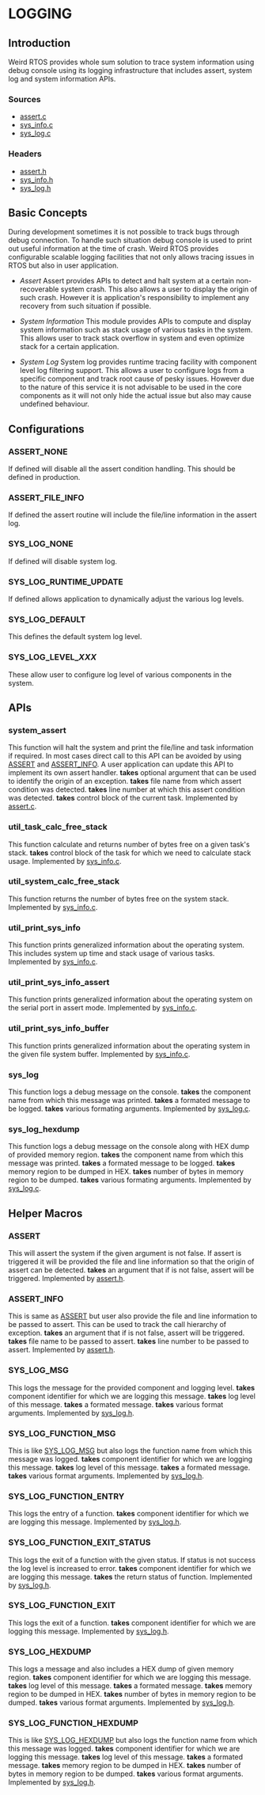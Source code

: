 LOGGING
=======
## Introduction
Weird RTOS provides whole sum solution to trace system information using debug console using its logging infrastructure that includes assert, system log and system information APIs.

### Sources
- [assert.c](../../rtos/kernel/assert.c)
- [sys_info.c](../../rtos/kernel/sys_info.c)
- [sys_log.c](../../rtos/utils/sys_log.c)

### Headers
- [assert.h](../../rtos/kernel/assert.h)
- [sys_info.h](../../rtos/kernel/sys_info.h)
- [sys_log.h](../../rtos/utils/sys_log.h)

## Basic Concepts
During development sometimes it is not possible to track bugs through debug connection. To handle such situation debug console is used to print out useful information at the time of crash. Weird RTOS provides configurable scalable logging facilities that not only allows tracing issues in RTOS but also in user application.

- *Assert*
Assert provides APIs to detect and halt system at a certain non-recoverable system crash. This also allows a user to display the origin of such crash. However it is application's responsibility to implement any recovery from such situation if possible.

- *System Information*
This module provides APIs to compute and display system information such as stack usage of various tasks in the system. This allows user to track stack overflow in system and even optimize stack for a certain application.

- *System Log*
System log provides runtime tracing facility with component level log filtering support. This allows a user to configure logs from a specific component and track root cause of pesky issues. However due to the nature of this service it is not advisable to be used in the core components as it will not only hide the actual issue but also may cause undefined behaviour.

## Configurations
### ASSERT\_NONE
If defined will disable all the assert condition handling. This should be defined in production.

### ASSERT\_FILE\_INFO
If defined the assert routine will include the file/line information in the assert log.

### SYS\_LOG\_NONE
If defined will disable system log. 

### SYS\_LOG\_RUNTIME\_UPDATE
If defined allows application to dynamically adjust the various log levels.

### SYS\_LOG\_DEFAULT
This defines the default system log level.

### SYS\_LOG\_LEVEL\_*XXX*
These allow user to configure log level of various components in the system.

## APIs
### system\_assert
This function will halt the system and print the file/line and task information if required. In most cases direct call to this API can be avoided by using [ASSERT](LOGGING.md#assert) and [ASSERT\_INFO](LOGGING.md#assert_info). A user application can update this API to implement its own assert handler.
**takes** optional argument that can be used to identify the origin of an exception.
**takes** file name from which assert condition was detected.
**takes** line number at which this assert condition was detected.
**takes** control block of the current task.
Implemented by [assert.c](../../rtos/kernel/assert.c).

### util\_task\_calc\_free\_stack
This function calculate and returns number of bytes free on a given task's stack.
**takes** control block of the task for which we need to calculate stack usage.
Implemented by [sys_info.c](../../rtos/kernel/sys_info.c).

### util\_system\_calc\_free\_stack
This function returns the number of bytes free on the system stack.
Implemented by [sys_info.c](../../rtos/kernel/sys_info.c).

### util\_print\_sys\_info
This function prints generalized information about the operating system. This includes system up time and stack usage of various tasks.
Implemented by [sys_info.c](../../rtos/kernel/sys_info.c).

### util\_print\_sys\_info\_assert
This function prints generalized information about the operating system on the serial port in assert mode.
Implemented by [sys_info.c](../../rtos/kernel/sys_info.c).

### util\_print\_sys\_info\_buffer
This function prints generalized information about the operating system in the given file system buffer.
Implemented by [sys_info.c](../../rtos/kernel/sys_info.c).

### sys\_log
This function logs a debug message on the console.
**takes** the component name from which this message was printed.
**takes** a formated message to be logged.
**takes** various formating arguments.
Implemented by [sys_log.c](../../rtos/utils/sys_log.c).

### sys\_log\_hexdump
This function logs a debug message on the console along with HEX dump of provided memory region.
**takes** the component name from which this message was printed.
**takes** a formated message to be logged.
**takes** memory region to be dumped in HEX.
**takes** number of bytes in memory region to be dumped.
**takes** various formating arguments.
Implemented by [sys_log.c](../../rtos/utils/sys_log.c).

## Helper Macros
### ASSERT
This will assert the system if the given argument is not false. If assert is triggered it will be provided the file and line information so that the origin of assert can be detected.
**takes** an argument that if is not false, assert will be triggered.
Implemented by [assert.h](../../rtos/kernel/assert.h).

### ASSERT\_INFO
This is same as [ASSERT](LOGGING.md#assert) but user also provide the file and line information to be passed to assert. This can be used to track the call hierarchy of exception.
**takes** an argument that if is not false, assert will be triggered.
**takes** file name to be passed to assert.
**takes** line number to be passed to assert.
Implemented by [assert.h](../../rtos/kernel/assert.h).

### SYS\_LOG\_MSG
This logs the message for the provided component and logging level.
**takes** component identifier for which we are logging this message.
**takes** log level of this message.
**takes** a formated message.
**takes** various format arguments.
Implemented by [sys_log.h](../../rtos/utils/sys_log.h).

### SYS\_LOG\_FUNCTION\_MSG
This is like [SYS_LOG_MSG](LOGGING.md#sys_log_msg) but also logs the function name from which this message was logged.
**takes** component identifier for which we are logging this message.
**takes** log level of this message.
**takes** a formated message.
**takes** various format arguments.
Implemented by [sys_log.h](../../rtos/utils/sys_log.h).

### SYS\_LOG\_FUNCTION\_ENTRY
This logs the entry of a function.
**takes** component identifier for which we are logging this message.
Implemented by [sys_log.h](../../rtos/utils/sys_log.h).

### SYS\_LOG\_FUNCTION\_EXIT\_STATUS
This logs the exit of a function with the given status. If status is not success the log level is increased to error.
**takes** component identifier for which we are logging this message.
**takes** the return status of function.
Implemented by [sys_log.h](../../rtos/utils/sys_log.h).

### SYS\_LOG\_FUNCTION\_EXIT
This logs the exit of a function.
**takes** component identifier for which we are logging this message.
Implemented by [sys_log.h](../../rtos/utils/sys_log.h).

### SYS\_LOG\_HEXDUMP
This logs a message and also includes a HEX dump of given memory region.
**takes** component identifier for which we are logging this message.
**takes** log level of this message.
**takes** a formated message.
**takes** memory region to be dumped in HEX.
**takes** number of bytes in memory region to be dumped.
**takes** various format arguments.
Implemented by [sys_log.h](../../rtos/utils/sys_log.h).

### SYS\_LOG\_FUNCTION\_HEXDUMP
This is like [SYS_LOG_HEXDUMP](LOGGING.md#sys_log_hexdump) but also logs the function name from which this message was logged.
**takes** component identifier for which we are logging this message.
**takes** log level of this message.
**takes** a formated message.
**takes** memory region to be dumped in HEX.
**takes** number of bytes in memory region to be dumped.
**takes** various format arguments.
Implemented by [sys_log.h](../../rtos/utils/sys_log.h).